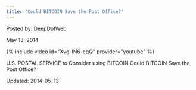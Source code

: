 ```yaml
---
title: "Could BITCOIN Save the Post Office?"
---
```


Posted by: DeepDotWeb

<span>May 13, 2014</span>

{% include video id="Xvg-IN6-cqQ" provider="youtube" %}

<p>U.S. POSTAL SERVICE to Consider using BITCOIN Could BITCOIN Save the Post Office?</p>

Updated: 2014-05-13
    
